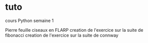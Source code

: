 # tuto
cours Python semaine 1

Pierre feuille ciseaux en FLARP
creation de l'exercice sur la suite de fibonacci
creation de l'exercice sur la suite de connway


